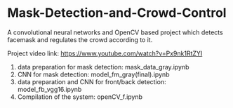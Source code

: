 # Mask-Detection-and-Crowd-Control

A convolutional neural networks and OpenCV based project which detects facemask and regulates the crowd according to it.

Project video link:
https://www.youtube.com/watch?v=Px9nk1RtZYI  

1. data preparation for mask detection: mask_data_gray.ipynb
2. CNN for mask detection: model_fm_gray(final).ipynb
3. data preparation and CNN for front/back detection: model_fb_vgg16.ipynb
4. Compilation of the system: openCV_f.ipynb
